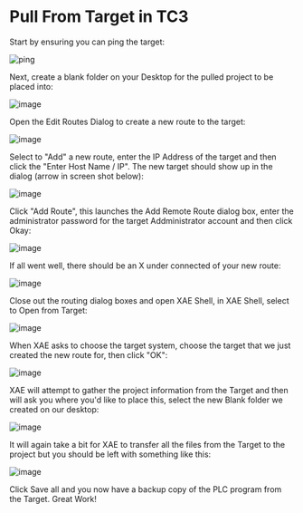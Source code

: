 # Pull From Target in TC3

Start by ensuring you can ping the target:

![ping](https://user-images.githubusercontent.com/56392095/203578402-c30cf006-c494-4d3a-bc03-4a3427c20f00.jpg)

Next, create a blank folder on your Desktop for the pulled project to be placed into:

![image](https://user-images.githubusercontent.com/56392095/203596346-6f1450de-20eb-49d8-85af-0c1dc5ba0db0.png)

Open the Edit Routes Dialog to create a new route to the target:

![image](https://user-images.githubusercontent.com/56392095/203596828-78ecf8fd-72e5-4745-a322-623be9f35a5b.png)

Select to "Add" a new route, enter the IP Address of the target and then click the "Enter Host Name / IP". The new target should show up in the dialog (arrow in screen shot below):

![image](https://user-images.githubusercontent.com/56392095/203597489-3c477827-2a73-4676-9421-b1798a12fe27.png)

Click "Add Route", this launches the Add Remote Route dialog box, enter the administrator password for the target Addministrator account and then click Okay:

![image](https://user-images.githubusercontent.com/56392095/203598078-e74c6267-c2e1-4ad4-ae44-e04f3c3f0bc0.png)

If all went well, there should be an X under connected of your new route:

![image](https://user-images.githubusercontent.com/56392095/203598368-d5ea1dd3-e914-42d3-9427-4321c787345e.png)

Close out the routing dialog boxes and open XAE Shell, in XAE Shell, select to Open from Target:

![image](https://user-images.githubusercontent.com/56392095/203598755-d5ebec73-db60-4220-84e5-9c36344c461f.png)

When XAE asks to choose the target system, choose the target that we just created the new route for, then click "OK":

![image](https://user-images.githubusercontent.com/56392095/203599315-eb32c445-e49f-4676-aef3-ad38f4334e0f.png)

XAE will attempt to gather the project information from the Target and then will ask you where you'd like to place this, select the new Blank folder we created on our desktop:

![image](https://user-images.githubusercontent.com/56392095/203599780-612b8b24-8f59-4c06-8a53-7b4afaedfeb5.png)

It will again take a bit for XAE to transfer all the files from the Target to the project but you should be left with something like this:

![image](https://user-images.githubusercontent.com/56392095/203600187-57d8c4a4-63b2-4418-9b84-aea872820a33.png)

Click Save all and you now have a backup copy of the PLC program from the Target.
Great Work!








